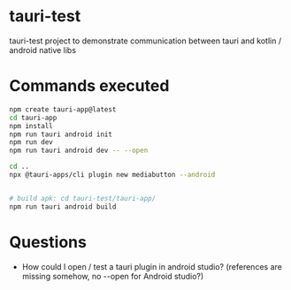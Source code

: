# tauri-test
tauri-test project to demonstrate communication between tauri and kotlin / android native libs

# Commands executed

```bash
npm create tauri-app@latest
cd tauri-app
npm install
npm run tauri android init
npm run dev
npm run tauri android dev -- --open

cd ..
npx @tauri-apps/cli plugin new mediabutton --android


# build apk: cd tauri-test/tauri-app/
npm run tauri android build
```

# Questions

- How could I open / test a tauri plugin in android studio? (references are missing somehow, no --open for Android studio?)
